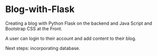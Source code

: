 # Blog-with-Flask
Creating a blog with Python Flask on the backend and Java Script and Bootstrap CSS at the Front.

A user can login to their account and add content to their blog. 

Next steps: incorporating database.
